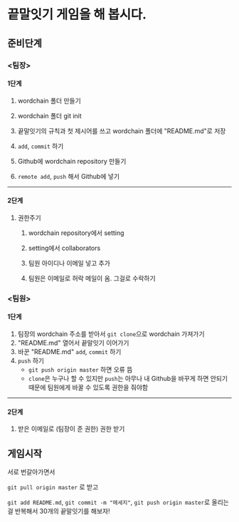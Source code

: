 # 끝말잇기 게임을 해 봅시다.



## 준비단계

### <팀장>

#### 1단계

1. wordchain 폴더 만들기
2. wordchain 폴더 git init

3. 끝말잇기의 규칙과 첫 제시어를 쓰고 wordchain 폴더에 "README.md"로 저장
4. `add`, `commit` 하기
5. Github에 wordchain repository 만들기
6. `remote add`, `push` 해서 Github에 넣기

---

#### 2단계

1. 권한주기

   1. wordchain repository에서 setting

   2. setting에서 collaborators

   3. 팀원 아이디나 이메일 넣고 추가
   4. 팀원은 이메일로 허락 메일이 옴. 그걸로 수락하기



### <팀원>

#### 1단계

1. 팀장의 wordchain 주소를 받아서 `git clone`으로 wordchain 가져가기 
2. "README.md" 열어서 끝말잇기 이어가기
3. 바꾼 "README.md" `add`, `commit` 하기
4. `push` 하기
   - `git push origin master` 하면 오류 뜸
   - `clone`은 누구나 할 수 있지만 `push`는 아무나 내 Github을 바꾸게 하면 안되기 때문에 팀원에게 바꿀 수 있도록 권한을 줘야함

---

#### 2단계

1. 받은 이메일로 (팀장이 준 권한) 권한 받기





## 게임시작

서로 번갈아가면서 

`git pull origin master` 로 받고

`git add README.md`, `git commit -m "메세지"`, `git push origin master`로 올리는 걸 반복해서 30개의 끝말잇기를 해보자!

